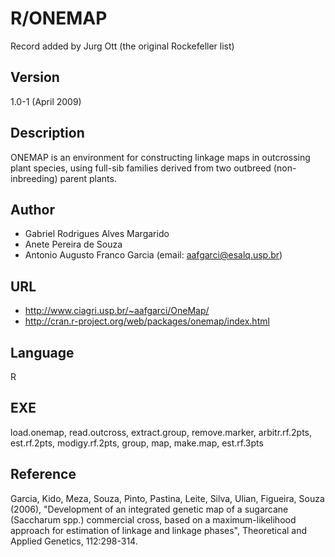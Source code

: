 # R/ONEMAP
Record added by Jurg Ott (the original Rockefeller list)

## Version
1.0-1 (April 2009)

## Description
ONEMAP is an environment for constructing linkage maps in outcrossing plant species, using full-sib families derived from two outbreed (non-inbreeding) parent plants.

## Author
* Gabriel Rodrigues Alves Margarido
* Anete Pereira de Souza
* Antonio Augusto Franco Garcia (email: aafgarci@esalq.usp.br)

## URL
* http://www.ciagri.usp.br/~aafgarci/OneMap/
* http://cran.r-project.org/web/packages/onemap/index.html

## Language
R

## EXE
load.onemap, read.outcross, extract.group, remove.marker, arbitr.rf.2pts, est.rf.2pts, modigy.rf.2pts, group, map, make.map, est.rf.3pts

## Reference
Garcia, Kido, Meza, Souza, Pinto, Pastina, Leite, Silva, Ulian, Figueira, Souza (2006), "Development of an integrated genetic map of a sugarcane (Saccharum spp.) commercial cross, based on a maximum-likelihood approach for estimation of linkage and linkage phases", Theoretical and Applied Genetics, 112:298-314.